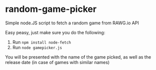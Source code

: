 # random-game-picker
Simple node.JS script to fetch a random game from RAWG.io API

Easy peasy, just make sure you do the following:
1. Run `npm install node-fetch`
2. Run `node gamepicker.js`

You will be presented with the name of the game picked, as well as the release date (in case of games with similar names)
